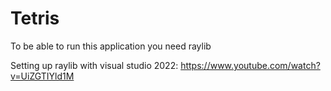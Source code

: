 # Tetris

To be able to run this application you need raylib

Setting up raylib with visual studio 2022: https://www.youtube.com/watch?v=UiZGTIYld1M

